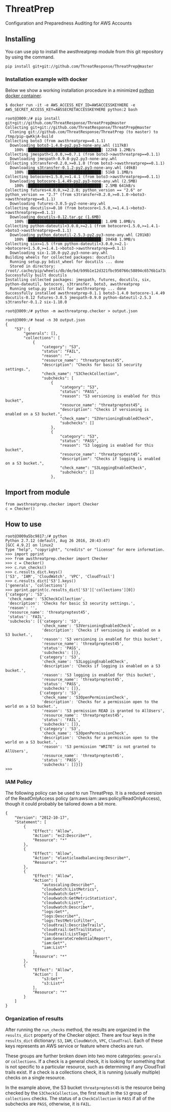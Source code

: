 # ThreatPrep
Configuration and Preparedness Auditing for AWS Accounts

## Installing
You can use pip to install the awsthreatprep module from this git repository by using the command.

```
pip install git+git://github.com/ThreatResponse/ThreatPrep@master
```

### Installation example with docker
Below we show a working installation procedure in a minimized [python docker container](https://hub.docker.com/_/python/).

```
$ docker run -it -e AWS_ACCESS_KEY_ID=AWSACCESSKEYHERE -e AWS_SECRET_ACCESS_KEY=AWSSECRETACCESSKEYHERE python:2 bash

root@3009:/# pip install git+git://github.com/ThreatResponse/ThreatPrep@master
Collecting git+git://github.com/ThreatResponse/ThreatPrep@master
  Cloning git://github.com/ThreatResponse/ThreatPrep (to master) to /tmp/pip-qwKkjA-build
Collecting boto3 (from awsthreatprep==0.1.1)
  Downloading boto3-1.4.0-py2.py3-none-any.whl (117kB)
    100% |████████████████████████████████| 122kB 1.2MB/s
Collecting jmespath<1.0.0,>=0.7.1 (from boto3->awsthreatprep==0.1.1)
  Downloading jmespath-0.9.0-py2.py3-none-any.whl
Collecting s3transfer<0.2.0,>=0.1.0 (from boto3->awsthreatprep==0.1.1)
  Downloading s3transfer-0.1.2-py2.py3-none-any.whl (49kB)
    100% |████████████████████████████████| 51kB 1.1MB/s
Collecting botocore<1.5.0,>=1.4.1 (from boto3->awsthreatprep==0.1.1)
  Downloading botocore-1.4.49-py2.py3-none-any.whl (2.5MB)
    100% |████████████████████████████████| 2.5MB 641kB/s
Collecting futures<4.0.0,>=2.2.0; python_version == "2.6" or python_version == "2.7" (from s3transfer<0.2.0,>=0.1.0->boto3->awsthreatprep==0.1.1)
  Downloading futures-3.0.5-py2-none-any.whl
Collecting docutils>=0.10 (from botocore<1.5.0,>=1.4.1->boto3->awsthreatprep==0.1.1)
  Downloading docutils-0.12.tar.gz (1.6MB)
    100% |████████████████████████████████| 1.6MB 1.0MB/s
Collecting python-dateutil<3.0.0,>=2.1 (from botocore<1.5.0,>=1.4.1->boto3->awsthreatprep==0.1.1)
  Downloading python_dateutil-2.5.3-py2.py3-none-any.whl (201kB)
    100% |████████████████████████████████| 204kB 1.9MB/s
Collecting six>=1.5 (from python-dateutil<3.0.0,>=2.1->botocore<1.5.0,>=1.4.1->boto3->awsthreatprep==0.1.1)
  Downloading six-1.10.0-py2.py3-none-any.whl
Building wheels for collected packages: docutils
  Running setup.py bdist_wheel for docutils ... done
  Stored in directory: /root/.cache/pip/wheels/db/de/bd/b99b1e12d321fbc950766c58894c6576b1a73ae3131b29a151
Successfully built docutils
Installing collected packages: jmespath, futures, docutils, six, python-dateutil, botocore, s3transfer, boto3, awsthreatprep
  Running setup.py install for awsthreatprep ... done
Successfully installed awsthreatprep-0.1.1 boto3-1.4.0 botocore-1.4.49 docutils-0.12 futures-3.0.5 jmespath-0.9.0 python-dateutil-2.5.3 s3transfer-0.1.2 six-1.10.0

root@3009:/# python -m awsthreatprep.checker > output.json

root@3009:/# head -n 30 output.json
{
    "S3": {
        "generals": [],
        "collections": [
            {
                "category": "S3",
                "status": "FAIL",
                "reason": "",
                "resource_name": "threatpreptest45",
                "description": "Checks for basic S3 security settings.",
                "check_name": "S3CheckCollection",
                "subchecks": [
                    {
                        "category": "S3",
                        "status": "PASS",
                        "reason": "S3 versioning is enabled for this bucket",
                        "resource_name": "threatpreptest45",
                        "description": "Checks if versioning is enabled on a S3 bucket.",
                        "check_name": "S3VersioningEnabledCheck",
                        "subchecks": []
                    },
                    {
                        "category": "S3",
                        "status": "PASS",
                        "reason": "S3 logging is enabled for this bucket",
                        "resource_name": "threatpreptest45",
                        "description": "Checks if logging is enabled on a S3 bucket.",
                        "check_name": "S3LoggingEnabledCheck",
                        "subchecks": []
                    },

```

## Import from module

```
from awsthreatprep.checker import Checker
c = Checker()
```


## How to use

```
root@3009a5bc9817:/# python
Python 2.7.12 (default, Aug 26 2016, 20:43:47)
[GCC 4.9.2] on linux2
Type "help", "copyright", "credits" or "license" for more information.
>>> import pprint
>>> from awsthreatprep.checker import Checker
>>> c = Checker()
>>> c.run_checks()
>>> c.results_dict.keys()
['S3', 'IAM', 'CloudWatch', 'VPC', 'CloudTrail']
>>> c.results_dict['S3'].keys()
['generals', 'collections']
>>> pprint.pprint(c.results_dict['S3']['collections'][0])
{'category': 'S3',
 'check_name': 'S3CheckCollection',
 'description': 'Checks for basic S3 security settings.',
 'reason': '',
 'resource_name': 'threatpreptest45',
 'status': 'FAIL',
 'subchecks': [{'category': 'S3',
                'check_name': 'S3VersioningEnabledCheck',
                'description': 'Checks if versioning is enabled on a S3 bucket.',
                'reason': 'S3 versioning is enabled for this bucket',
                'resource_name': 'threatpreptest45',
                'status': 'PASS',
                'subchecks': []},
               {'category': 'S3',
                'check_name': 'S3LoggingEnabledCheck',
                'description': 'Checks if logging is enabled on a S3 bucket.',
                'reason': 'S3 logging is enabled for this bucket',
                'resource_name': 'threatpreptest45',
                'status': 'PASS',
                'subchecks': []},
               {'category': 'S3',
                'check_name': 'S3OpenPermissionCheck',
                'description': 'Checks for a permission open to the world on a S3 bucket.',
                'reason': 'S3 permission READ is granted to AllUsers',
                'resource_name': 'threatpreptest45',
                'status': 'FAIL',
                'subchecks': []},
               {'category': 'S3',
                'check_name': 'S3OpenPermissionCheck',
                'description': 'Checks for a permission open to the world on a S3 bucket.',
                'reason': 'S3 permission "WRITE" is not granted to AllUsers',
                'resource_name': 'threatpreptest45',
                'status': 'PASS',
                'subchecks': []}]}
>>>
```
### IAM Policy

The following policy can be used to run ThreatPrep. It is a reduced version of the ReadOnlyAccess policy (arn:aws:iam::aws:policy/ReadOnlyAccess), though it could probably be tailored down a bit more.

```
{
    "Version": "2012-10-17",
    "Statement": [
        {
            "Effect": "Allow",
            "Action": "ec2:Describe*",
            "Resource": "*"
        },
        {
            "Effect": "Allow",
            "Action": "elasticloadbalancing:Describe*",
            "Resource": "*"
        },
        {
            "Effect": "Allow",
            "Action": [
                "autoscaling:Describe*",
                "cloudwatch:ListMetrics",
                "cloudwatch:Get*",
                "cloudwatch:GetMetricStatistics",
                "cloudwatch:List*",
                "cloudwatch:Describe*",
                "logs:Get*",
                "logs:Describe*",
                "logs:TestMetricFilter",
                "cloudtrail:DescribeTrails",
                "cloudtrail:GetTrailStatus",
                "cloudtrail:ListTags",
                "iam:GenerateCredentialReport",
                "iam:Get*",
                "iam:List*"
            ],
            "Resource": "*"
        },
        {
            "Effect": "Allow",
            "Action": [
                "s3:Get*",
                "s3:List*"
            ],
            "Resource": "*"
        }
    ]
}
```


### Organization of results

After running the `run_checks` method, the results are organized in the `results_dict` property of the Checker object. There are four keys in the `results_dict` dictionary: `S3`, `IAM`, `CloudWatch`, `VPC`, `CloudTrail`. Each of these keys represents an AWS service or feature where checks are run.

These groups are further broken down into two more categories: `generals` or `collections`. If a check is a general check, it is looking for something that is not specific to a particular resource, such as determining if any CloudTrail trails exist. If a check is a collections check, it is running (usually multiple) checks on a single resource.  

In the example above, the S3 bucket `threatpreptest45` is the resource being checked by the `S3CheckCollection`, the first result in the `S3` group of `collections` checks. The status of a `CheckCollection` is `PASS` if all of the subchecks are `PASS`, otherwise, it is `FAIL`.
